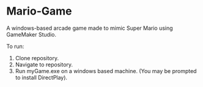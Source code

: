 # Mario-Game
A windows-based arcade game made to mimic Super Mario using GameMaker Studio.

To run:
1. Clone repository.
2. Navigate to repository.
3. Run myGame.exe on a windows based machine.
(You may be prompted to install DirectPlay).
